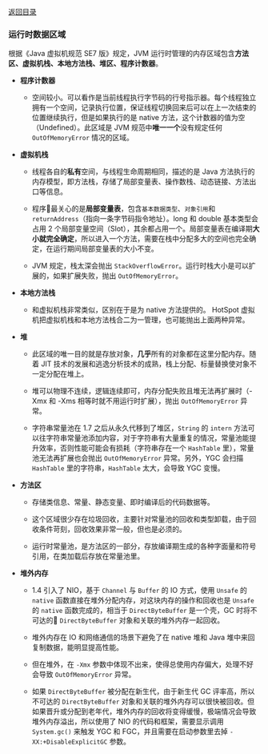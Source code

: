 [返回目录](../README.md)

### 运行时数据区域

根据《Java 虚拟机规范 SE7 版》规定，JVM 运行时管理的内存区域包含**方法区、虚拟机栈、本地方法栈、堆区、程序计数器**。

- **程序计数器**

    - 空间较小。可以看作是当前线程执行字节码的行号指示器。每个线程独立拥有一个空间，记录执行位置，保证线程切换回来后可以在上一次结束的位置继续执行，但是如果执行的是 native 方法，这个计数器的值为空（Undefined）。此区域是 JVM 规范中**唯一一个**没有规定任何 `OutOfMemoryError` 情况的区域。

- **虚拟机栈**

    - 线程各自的**私有**空间，与线程生命周期相同，描述的是 Java 方法执行的内存模型，即方法栈，存储了局部变量表、操作数栈、动态链接、方法出口等信息。

    - 程序🐒最关心的是**局部变量表**，包含`基本数据类型`、`对象引用`和 `returnAddress`（指向一条字节码指令地址）。long 和 double 基本类型会占用 2 个局部变量空间（Slot），其余都占用一个。局部变量表在编译期**大小就完全确定**，所以进入一个方法，需要在栈中分配多大的空间也完全确定，在运行期间局部变量表的大小不变。

    - JVM 规定，栈太深会抛出 `StackOverflowError`。运行时栈大小是可以扩展的，如果扩展失败，抛出 `OutOfMemoryError`。

- **本地方法栈**

    - 和虚拟机栈非常类似，区别在于是为 native 方法提供的。 HotSpot 虚拟机把虚拟机栈和本地方法栈合二为一管理，也可能抛出上面两种异常。

- **堆**

    - 此区域的唯一目的就是存放对象，**几乎**所有的对象都在这里分配内存。随着 JIT 技术的发展和逃逸分析技术的成熟，栈上分配、标量替换使对象不一定分配在堆上。

    - 堆可以物理不连续，逻辑连续即可，内存分配失败且堆无法再扩展时（-Xmx 和 -Xms 相等时就不用运行时扩展），抛出 `OutOfMemoryError` 异常。

    - 字符串常量池在 1.7 之后从永久代移到了堆区，`String` 的 `intern` 方法可以往字符串常量池添加内容，对于字符串有大量重复的情况，常量池能提升效率，否则性能可能会有损耗（字符串存在一个 `HashTable` 里），常量池无法再扩展也会抛出 `OutOfMemoryError` 异常。另外，YGC 会扫描 `HashTable` 里的字符串，`HashTable` 太大，会导致 YGC 变慢。

- **方法区**
    - 存储类信息、常量、静态变量、即时编译后的代码数据等。

    - 这个区域很少存在垃圾回收，主要针对常量池的回收和类型卸载，由于回收条件苛刻，回收效果非常一般，但也是必须的。

    - 运行时常量池，是方法区的一部分，存放编译期生成的各种字面量和符号引用，在类加载后存放在常量池里。

- **堆外内存**
    - 1.4 引入了 NIO，基于 `Channel` 与 `Buffer` 的 IO 方式，使用 `Unsafe` 的 `native` 函数直接在堆外分配内存，对这块内存的操作和回收也是 `Unsafe` 的 `native` 函数完成的，相当于 `DirectByteBuffer` 是一个壳，GC 时将不可达的 `DirectByteBuffer` 对象和关联的堆外内存一起回收。
    
    - 堆外内存在 IO 和网络通信的场景下避免了在 native 堆和 Java 堆中来回复制数据，能明显提高性能。

    - 但在堆外，在 `-Xmx` 参数中体现不出来，使得总使用内存偏大，处理不好会导致 `OutOfMemoryError` 异常。
   
    - 如果 `DirectByteBuffer` 被分配在新生代，由于新生代 GC 评率高，所以不可达的 `DirectByteBuffer` 对象和关联的堆外内存可以很快被回收。但如果晋升或分配到老年代，堆外内存的回收将变得缓慢，极端情况会导致堆外内存溢出，所以使用了 NIO 的代码和框架，需要显示调用 `System.gc()` 来触发 YGC 和 FGC，并且需要在启动参数里去掉 `-XX:+DisableExplicitGC` 参数。
